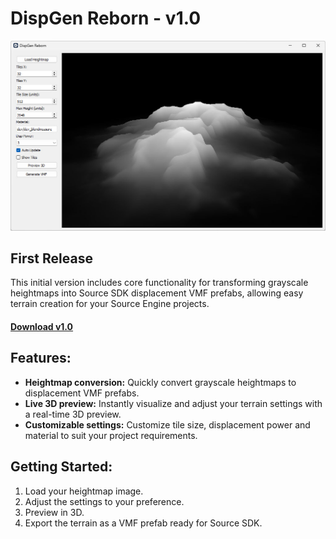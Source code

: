 # DispGen Reborn - v1.0 

<p align="center">
<img alt="DispGen-Reborn" src="resources/DispGen-Reborn-01.jpg"/>
</p>

## First Release
This initial version includes core functionality for transforming grayscale heightmaps into Source SDK displacement VMF prefabs, allowing easy terrain creation for your Source Engine projects.
#### [Download v1.0](https://github.com/Ammarillo/DispGen-Reborn/releases/download/v1.0/DispGen-Reborn-v1.0.exe)

## Features:
- **Heightmap conversion:** Quickly convert grayscale heightmaps to displacement VMF prefabs.
- **Live 3D preview:** Instantly visualize and adjust your terrain settings with a real-time 3D preview.
- **Customizable settings:** Customize tile size, displacement power and material to suit your project requirements.

## Getting Started:
1. Load your heightmap image.
2. Adjust the settings to your preference.
3. Preview in 3D.
4. Export the terrain as a VMF prefab ready for Source SDK.